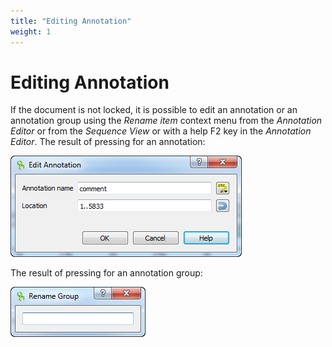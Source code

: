 ```yaml
---
title: "Editing Annotation"
weight: 1
---
```



# Editing Annotation

If the document is not locked, it is possible to edit an annotation or an annotation group using the _Rename item_ context menu from the _Annotation Editor_ or from the _Sequence View_ or with a help F2 key in the _Annotation Editor_. The result of pressing for an annotation:


![](/images/65929470/65929472.png)

The result of pressing for an annotation group:


![](/images/65929470/65929471.png)
